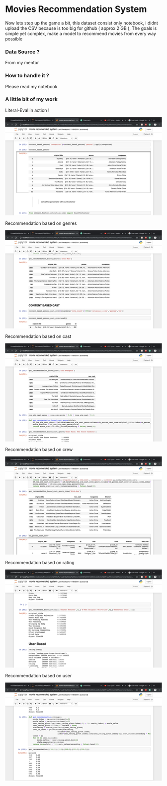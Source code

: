# Movies Recommendation System

Now lets step up the game a bit, this dataset consist only notebook, i didnt upload the CSV because is too big for github ( approx 2 GB ), The goals is simple yet complex, make a model to recommend movies from every way possible

### Data Source ?

From my mentor

### How to handle it ?

Please read my notebook

### A little bit of my work

Literal-Eval in action !

![m2](Images/m2.png)

Recommendation based on genres

![m3](Images/m3.png)

Recommendation based on cast

![m4](Images/m4.png)

Recommendation based on crew

![m5](Images/m5.png)

Recommendation based on rating

![m6](Images/m6.png)

Recommendation based on user

![m7](Images/m7.png)


